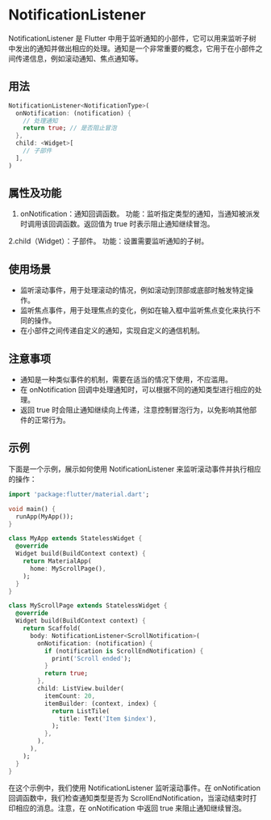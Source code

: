 # NotificationListener

NotificationListener 是 Flutter 中用于监听通知的小部件，它可以用来监听子树中发出的通知并做出相应的处理。通知是一个非常重要的概念，它用于在小部件之间传递信息，例如滚动通知、焦点通知等。

## 用法

```dart
NotificationListener<NotificationType>(
  onNotification: (notification) {
    // 处理通知
    return true; // 是否阻止冒泡
  },
  child: <Widget>[
    // 子部件
  ],
)
```

## 属性及功能

1. onNotification：通知回调函数。
功能：监听指定类型的通知，当通知被派发时调用该回调函数。返回值为 true 时表示阻止通知继续冒泡。

2.child（Widget）：子部件。
功能：设置需要监听通知的子树。

## 使用场景

- 监听滚动事件，用于处理滚动的情况，例如滚动到顶部或底部时触发特定操作。
- 监听焦点事件，用于处理焦点的变化，例如在输入框中监听焦点变化来执行不同的操作。
- 在小部件之间传递自定义的通知，实现自定义的通信机制。

## 注意事项

- 通知是一种类似事件的机制，需要在适当的情况下使用，不应滥用。
- 在 onNotification 回调中处理通知时，可以根据不同的通知类型进行相应的处理。
- 返回 true 时会阻止通知继续向上传递，注意控制冒泡行为，以免影响其他部件的正常行为。

## 示例

下面是一个示例，展示如何使用 NotificationListener 来监听滚动事件并执行相应的操作：

```dart
import 'package:flutter/material.dart';

void main() {
  runApp(MyApp());
}

class MyApp extends StatelessWidget {
  @override
  Widget build(BuildContext context) {
    return MaterialApp(
      home: MyScrollPage(),
    );
  }
}

class MyScrollPage extends StatelessWidget {
  @override
  Widget build(BuildContext context) {
    return Scaffold(
      body: NotificationListener<ScrollNotification>(
        onNotification: (notification) {
          if (notification is ScrollEndNotification) {
            print('Scroll ended');
          }
          return true;
        },
        child: ListView.builder(
          itemCount: 20,
          itemBuilder: (context, index) {
            return ListTile(
              title: Text('Item $index'),
            );
          },
        ),
      ),
    );
  }
}
```

在这个示例中，我们使用 NotificationListener 监听滚动事件。在 onNotification 回调函数中，我们检查通知类型是否为 ScrollEndNotification，当滚动结束时打印相应的消息。注意，在 onNotification 中返回 true 来阻止通知继续冒泡。
